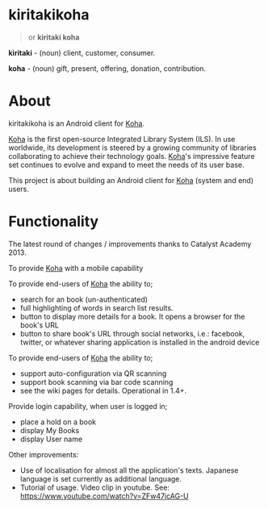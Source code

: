# **kiritakikoha** #

> or **kiritaki koha**

**kiritaki** - (noun) client, customer, consumer.

**koha**     - (noun) gift, present, offering, donation, contribution.

# About #

kiritakikoha is an Android client for [Koha](http://koha-community.org/).

[Koha](http://koha-community.org/) is the first open-source Integrated Library System (ILS). In use worldwide, its development is steered by a growing community of libraries collaborating to achieve their technology goals. [Koha](http://koha-community.org/)'s impressive feature set continues to evolve and expand to meet the needs of its user base.

This project is about building an Android client for [Koha](http://koha-community.org/) (system and end) users.

# Functionality #

The latest round of changes / improvements thanks to Catalyst Academy 2013.

To provide [Koha](http://koha-community.org/) with a mobile capability

To provide end-users of [Koha](http://koha-community.org/) the ability to;
  * search for an book (un-authenticated)
  * full highlighting of words in search list results.
  * button to display more details for a book. It opens a browser for the book's URL
  * button to share book's URL through social networks, i.e.: facebook, twitter, or whatever sharing application is installed in the android device

To provide end-users of [Koha](http://koha-community.org/) the ability to;
  * support auto-configuration via QR scanning
  * support book scanning via bar code scanning
  * see the wiki pages for details. Operational in 1.4+.

Provide login capability, when user is logged in;
  * place a hold on a book
  * display My Books
  * display User name

Other improvements:
  * Use of localisation for almost all the application's texts. Japanese language is set currently as additional language.
  * Tutorial of usage. Video clip in youtube. See: https://www.youtube.com/watch?v=ZFw47jcAG-U
